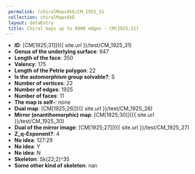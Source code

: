 ```yaml
--- 
 permalink: /chiralMaps6kE/CM_1925_31 
 collection: chiralMaps6kE
 layout: dataEntry
 title: Chiral maps up to 6000 edges - CM[1925;31]
---
```


- **ID**: [CM[1925;31]]({{ site.url }}/test/CM_1925_31)
- **Genus of the underlying surface**: 947
- **Length of the face**: 350
- **Valency**: 175
- **Length of the Petrie polygon**: 22
- **Is the automorphism group solvable?**: S
- **Number of vertices**: 22
- **Number of edges**: 1925
- **Number of faces**: 11
- **The map is self-**: none
- **Dual map**: [CM[1925;26]]({{ site.url }}/test/CM_1925_26)
- **Mirror (enantihomorphic) map**: [CM[1925;30]]({{ site.url }}/test/CM_1925_30)
- **Dual of the mirror image**: [CM[1925;27]]({{ site.url }}/test/CM_1925_27)
- **Z_q-Exponent?**: 4
- **No idea**:  127:29
- **No idea**: Y
- **No idea**: N
- **Skeleton**: Sk(22;2)^35
- **Some other kind of skeleton**: nan
